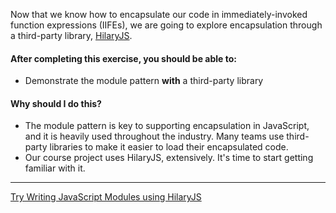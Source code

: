 Now that we know how to encapsulate our code in immediately-invoked function expressions (IIFEs), we are going to explore encapsulation through a third-party library, [HilaryJS](https://github.com/Acatar/hilaryjs).

#### After completing this exercise, you should be able to:

* Demonstrate the module pattern **with** a third-party library

#### Why should I do this?

* The module pattern is key to supporting encapsulation in JavaScript, and it is heavily used throughout the industry. Many teams use third-party libraries to make it easier to load their encapsulated code.
* Our course project uses HilaryJS, extensively. It's time to start getting familiar with it.

----------------------------
[Try Writing JavaScript Modules using HilaryJS](/losandes/heinz-95729-materials-2017/tree/master/week-2/10-hilary)
